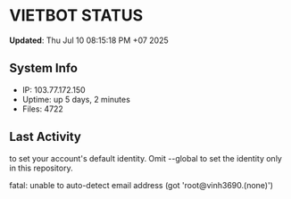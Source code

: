 # VIETBOT STATUS
**Updated**: Thu Jul 10 08:15:18 PM +07 2025

## System Info
- IP: 103.77.172.150
- Uptime: up 5 days, 2 minutes
- Files: 4722

## Last Activity

to set your account's default identity.
Omit --global to set the identity only in this repository.

fatal: unable to auto-detect email address (got 'root@vinh3690.(none)')
